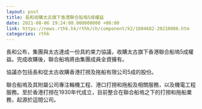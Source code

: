 ```yaml
---
layout: post
title: 長和收購太古旗下香港聯合船塢5成權益
date: 2021-08-06 19:24:08.000000000 +08:00
link: https://news.rthk.hk/rthk/ch/component/k2/1604682-20210806.htm
categories: rthk
---
```


長和公布，集團與太古達成一份具約束力協議，收購太古旗下香港聯合船塢5成權益。完成收購後，聯合船塢將由集團成員全資擁有。

協議亦包括長和從太古收購香港打撈及拖船有限公司5成的股份。

聯合船塢及其附屬公司專注輪機工程、港口打撈和拖船及相關服務，以及機電工程服務。至於香港打撈在1930年代成立，目前整合在聯合船塢之下的打撈和拖船業務，起源於這間公司。
